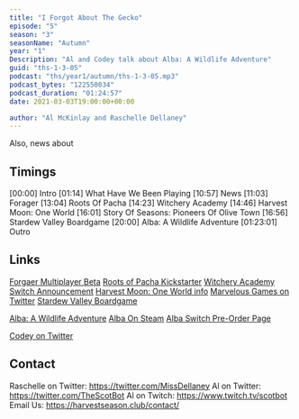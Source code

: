 ```yaml
---
title: "I Forgot About The Gecko"
episode: "5"
season: "3"
seasonName: "Autumn"
year: "1"
Description: "Al and Codey talk about Alba: A Wildlife Adventure"
guid: "ths-1-3-05"
podcast: "ths/year1/autumn/ths-1-3-05.mp3"
podcast_bytes: "122550034"
podcast_duration: "01:24:57"
date: 2021-03-03T19:00:00+00:00

author: "Al McKinlay and Raschelle Dellaney"
---
```


Also, news about 

## Timings

[00:00] Intro
[01:14] What Have We Been Playing
[10:57] News
[11:03] Forager
[13:04] Roots Of Pacha
[14:23] Witchery Academy
[14:46] Harvest Moon: One World
[16:01] Story Of Seasons: Pioneers Of Olive Town
[16:56] Stardew Valley Boardgame
[20:00] Alba: A Wildlife Adventure
[01:23:01] Outro

## Links

[Forgaer Multiplayer Beta](https://store.steampowered.com/news/app/751780/view/3062982054246320940)
[Roots of Pacha Kickstarter](https://www.kickstarter.com/projects/sodaden/roots-of-pacha)
[Witchery Academy Switch Announcement](https://twitter.com/Cubenary/status/1361731518033514497?s=09)
[Harvest Moon: One World info](https://twitter.com/Natsume_Inc/status/1361692089596149767?s=09)
[Marvelous Games on Twitter](https://twitter.com/marvelous_games)
[Stardew Valley Boardgame](https://www.stardewvalley.net/stardew-valley-the-board-game-available-now/)

[Alba: A Wildlife Adventure](https://www.albawildlife.com/)
[Alba On Steam](https://store.steampowered.com/app/1337010/Alba_A_Wildlife_Adventure/)
[Alba Switch Pre-Order Page](https://www.nintendo.co.uk/Games/Nintendo-Switch-download-software/Alba-A-Wildlife-Adventure-1882950.html)

[Codey on Twitter](https://twitter.com/codeymathis)

## Contact

Raschelle on Twitter: https://twitter.com/MissDellaney
Al on Twitter: https://twitter.com/TheScotBot
Al on Twitch: https://www.twitch.tv/scotbot
Email Us: https://harvestseason.club/contact/
